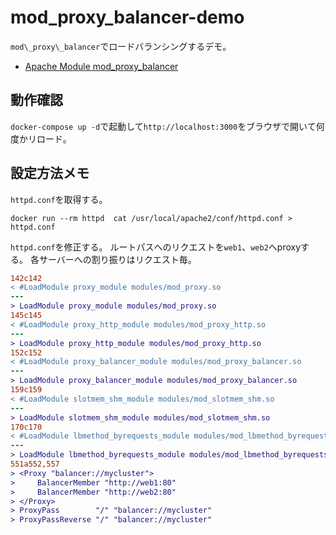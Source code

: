 # mod\_proxy\_balancer-demo

`mod\_proxy\_balancer`でロードバランシングするデモ。

- [Apache Module mod\_proxy\_balancer](https://httpd.apache.org/docs/2.4/en/mod/mod_proxy_balancer.html)

## 動作確認

`docker-compose up -d`で起動して`http://localhost:3000`をブラウザで開いて何度かリロード。

## 設定方法メモ

`httpd.conf`を取得する。

```
docker run --rm httpd  cat /usr/local/apache2/conf/httpd.conf > httpd.conf
```

`httpd.conf`を修正する。
ルートパスへのリクエストを`web1`、`web2`へproxyする。
各サーバーへの割り振りはリクエスト毎。

```diff
142c142
< #LoadModule proxy_module modules/mod_proxy.so
---
> LoadModule proxy_module modules/mod_proxy.so
145c145
< #LoadModule proxy_http_module modules/mod_proxy_http.so
---
> LoadModule proxy_http_module modules/mod_proxy_http.so
152c152
< #LoadModule proxy_balancer_module modules/mod_proxy_balancer.so
---
> LoadModule proxy_balancer_module modules/mod_proxy_balancer.so
159c159
< #LoadModule slotmem_shm_module modules/mod_slotmem_shm.so
---
> LoadModule slotmem_shm_module modules/mod_slotmem_shm.so
170c170
< #LoadModule lbmethod_byrequests_module modules/mod_lbmethod_byrequests.so
---
> LoadModule lbmethod_byrequests_module modules/mod_lbmethod_byrequests.so
551a552,557
> <Proxy "balancer://mycluster">
>     BalancerMember "http://web1:80"
>     BalancerMember "http://web2:80"
> </Proxy>
> ProxyPass        "/" "balancer://mycluster"
> ProxyPassReverse "/" "balancer://mycluster"
```


